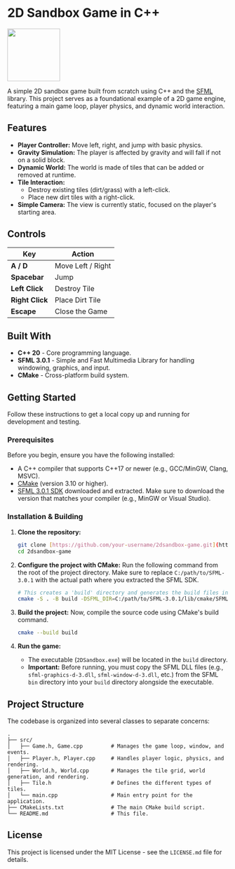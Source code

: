 # 2D Sandbox Game in C++

<img src="https://upload.wikimedia.org/wikipedia/commons/thumb/a/a0/SFML_Logo.svg/2048px-SFML_Logo.svg.png" height=120px width=120px> 

A simple 2D sandbox game built from scratch using C++ and the [SFML](https://www.sfml-dev.org/) library. This project serves as a foundational example of a 2D game engine, featuring a main game loop, player physics, and dynamic world interaction.

## Features
-   **Player Controller:** Move left, right, and jump with basic physics.
-   **Gravity Simulation:** The player is affected by gravity and will fall if not on a solid block.
-   **Dynamic World:** The world is made of tiles that can be added or removed at runtime.
-   **Tile Interaction:**
    -   Destroy existing tiles (dirt/grass) with a left-click.
    -   Place new dirt tiles with a right-click.
-   **Simple Camera:** The view is currently static, focused on the player's starting area.

## Controls
| Key             | Action              |
| --------------- | ------------------- |
| **A / D** | Move Left / Right   |
| **Spacebar** | Jump                |
| **Left Click** | Destroy Tile        |
| **Right Click** | Place Dirt Tile     |
| **Escape** | Close the Game      |

## Built With
* **C++ 20** - Core programming language.
* **SFML 3.0.1** - Simple and Fast Multimedia Library for handling windowing, graphics, and input.
* **CMake** - Cross-platform build system.

## Getting Started

Follow these instructions to get a local copy up and running for development and testing.

### Prerequisites
Before you begin, ensure you have the following installed:
* A C++ compiler that supports C++17 or newer (e.g., GCC/MinGW, Clang, MSVC).
* [CMake](https://cmake.org/download/) (version 3.10 or higher).
* [SFML 3.0.1 SDK](https://www.sfml-dev.org/download/sfml/3.0.1/) downloaded and extracted. Make sure to download the version that matches your compiler (e.g., MinGW or Visual Studio).

### Installation & Building
1.  **Clone the repository:**
    ```sh
    git clone [https://github.com/your-username/2dsandbox-game.git](https://github.com/your-username/2dsandbox-game.git)
    cd 2dsandbox-game
    ```

2.  **Configure the project with CMake:**
    Run the following command from the root of the project directory. Make sure to replace `C:/path/to/SFML-3.0.1` with the actual path where you extracted the SFML SDK.

    ```sh
    # This creates a 'build' directory and generates the build files inside it
    cmake -S . -B build -DSFML_DIR=C:/path/to/SFML-3.0.1/lib/cmake/SFML
    ```

3.  **Build the project:**
    Now, compile the source code using CMake's build command.

    ```sh
    cmake --build build
    ```

4.  **Run the game:**
    * The executable (`2DSandbox.exe`) will be located in the `build` directory.
    * **Important:** Before running, you must copy the SFML DLL files (e.g., `sfml-graphics-d-3.dll`, `sfml-window-d-3.dll`, etc.) from the SFML `bin` directory into your `build` directory alongside the executable.

## Project Structure
The codebase is organized into several classes to separate concerns:
```
.
├── src/
│   ├── Game.h, Game.cpp         # Manages the game loop, window, and events.
│   ├── Player.h, Player.cpp     # Handles player logic, physics, and rendering.
│   ├── World.h, World.cpp       # Manages the tile grid, world generation, and rendering.
│   ├── Tile.h                   # Defines the different types of tiles.
│   └── main.cpp                 # Main entry point for the application.
├── CMakeLists.txt               # The main CMake build script.
└── README.md                    # This file.
```

## License
This project is licensed under the MIT License - see the `LICENSE.md` file for details.